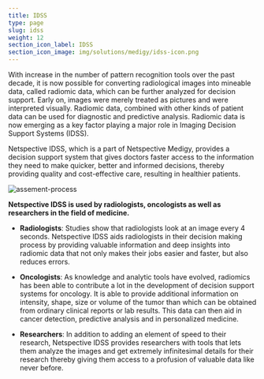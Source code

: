 ```yaml
---
title: IDSS
type: page
slug: idss
weight: 12
section_icon_label: IDSS
section_icon_image: img/solutions/medigy/idss-icon.png
---
```

 
 
With increase in the number of pattern recognition tools over the past decade, it is now possible for converting radiological images into mineable data, called radiomic data, which can be further analyzed for decision support. Early on, images were merely treated as pictures and were interpreted visually. Radiomic data, combined with other kinds of patient data can be used for diagnostic and predictive analysis. Radiomic data is now emerging as a key factor playing a major role in Imaging Decision Support Systems (IDSS).

Netspective IDSS, which is a part of Netspective Medigy, provides a decision support system that gives doctors faster access to the information they need to make quicker, better and informed decisions, thereby providing quality and cost-effective care, resulting in healthier patients.

 ![assement-process](/img/solutions/medigy/IDSS.jpg#center)
 
 **Netspective IDSS is used by radiologists, oncologists as well as researchers in the field of medicine.**

 * **Radiologists**: Studies show that radiologists look at an image every 4 seconds. Netspective IDSS aids radiologists in their decision making process by providing valuable information and deep insights into radiomic data that not only makes their jobs easier and faster, but also reduces errors.

 * **Oncologists**: As knowledge and analytic tools have evolved, radiomics has been able to contribute a lot in the development of decision support systems for oncology. It is able to provide additional information on intensity, shape, size or volume of the tumor than which can be obtained from ordinary clinical reports or lab results. This data can then aid in cancer detection, predictive analysis and in personalized medicine.

 * **Researchers**: In addition to adding an element of speed to their research, Netspective IDSS provides researchers with tools that lets them analyze the images and get extremely infinitesimal details for their research thereby giving them access to a profusion of valuable data like never before.



 
 
 
 